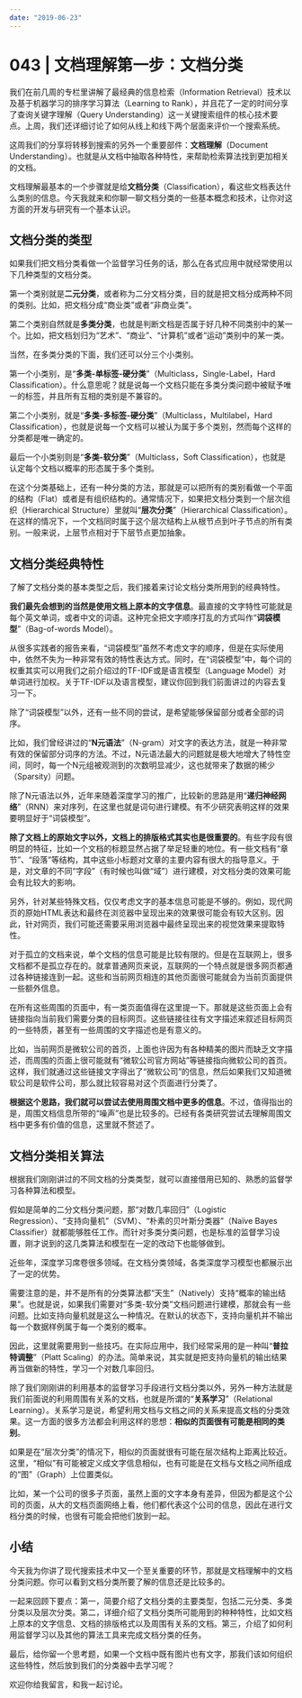```yaml
---
date: "2019-06-23"
---  
```

      
# 043 | 文档理解第一步：文档分类
我们在前几周的专栏里讲解了最经典的信息检索（Information Retrieval）技术以及基于机器学习的排序学习算法（Learning to Rank），并且花了一定的时间分享了查询关键字理解（Query Understanding）这一关键搜索组件的核心技术要点。上周，我们还详细讨论了如何从线上和线下两个层面来评价一个搜索系统。

这周我们的分享将转移到搜索的另外一个重要部件：**文档理解**（Document Understanding）。也就是从文档中抽取各种特性，来帮助检索算法找到更加相关的文档。

文档理解最基本的一个步骤就是给**文档分类**（Classification），看这些文档表达什么类别的信息。今天我就来和你聊一聊文档分类的一些基本概念和技术，让你对这方面的开发与研究有一个基本认识。

## 文档分类的类型

如果我们把文档分类看做一个监督学习任务的话，那么在各式应用中就经常使用以下几种类型的文档分类。

第一个类别就是**二元分类**，或者称为二分文档分类，目的就是把文档分成两种不同的类别。比如，把文档分成“商业类”或者“非商业类”。

第二个类别自然就是**多类分类**，也就是判断文档是否属于好几种不同类别中的某一个。比如，把文档划归为“艺术”、“商业”、“计算机”或者“运动”类别中的某一类。

当然，在多类分类的下面，我们还可以分三个小类别。

第一个小类别，是“**多类-单标签-硬分类**”（Multiclass，Single-Label，Hard Classification）。什么意思呢？就是说每一个文档只能在多类分类问题中被赋予唯一的标签，并且所有互相的类别是不兼容的。

第二个小类别，就是“**多类-多标签-硬分类**”（Multiclass，Multilabel，Hard Classification），也就是说每一个文档可以被认为属于多个类别，然而每个这样的分类都是唯一确定的。

最后一个小类别则是“**多类-软分类**”（Multiclass，Soft Classification），也就是认定每个文档以概率的形态属于多个类别。

在这个分类基础上，还有一种分类的方法，那就是可以把所有的类别看做一个平面的结构（Flat）或者是有组织结构的。通常情况下，如果把文档分类到一个层次组织（Hierarchical Structure）里就叫“**层次分类**”（Hierarchical Classification）。在这样的情况下，一个文档同时属于这个层次结构上从根节点到叶子节点的所有类别。一般来说，上层节点相对于下层节点更加抽象。

## 文档分类经典特性

了解了文档分类的基本类型之后，我们接着来讨论文档分类所用到的经典特性。

<!-- [[[read_end]]] -->

**我们最先会想到的当然是使用文档上原本的文字信息**。最直接的文字特性可能就是每个英文单词，或者中文的词语。这种完全把文字顺序打乱的方式叫作“**词袋模型**”（Bag-of-words Model）。

从很多实践者的报告来看，“词袋模型”虽然不考虑文字的顺序，但是在实际使用中，依然不失为一种非常有效的特性表达方式。同时，在“词袋模型”中，每个词的权重其实可以用我们之前介绍过的TF-IDF或是语言模型（Language Model）对单词进行加权。关于TF-IDF以及语言模型，建议你回到我们前面讲过的内容去复习一下。

除了“词袋模型”以外，还有一些不同的尝试，是希望能够保留部分或者全部的词序。

比如，我们曾经讲过的“**N元语法**”（N-gram）对文字的表达方法，就是一种非常有效的保留部分词序的方法。不过，N元语法最大的问题就是极大地增大了特性空间，同时，每一个N元组被观测到的次数明显减少，这也就带来了数据的稀少（Sparsity）问题。

除了N元语法以外，近年来随着深度学习的推广，比较新的思路是用“**递归神经网络**”（RNN）来对序列，在这里也就是词句进行建模。有不少研究表明这样的效果要明显好于“词袋模型”。

**除了文档上的原始文字以外，文档上的排版格式其实也是很重要的**。有些字段有很明显的特征，比如一个文档的标题显然占据了举足轻重的地位。有一些文档有“章节”、“段落”等结构，其中这些小标题对文章的主要内容有很大的指导意义。于是，对文章的不同“字段”（有时候也叫做“域”）进行建模，对文档分类的效果可能会有比较大的影响。

另外，针对某些特殊文档，仅仅考虑文字的基本信息可能是不够的。例如，现代网页的原始HTML表达和最终在浏览器中呈现出来的效果很可能会有较大区别。因此，针对网页，我们可能还需要采用浏览器中最终呈现出来的视觉效果来提取特性。

对于孤立的文档来说，单个文档的信息可能是比较有限的。但是在互联网上，很多文档都不是孤立存在的。就拿普通网页来说，互联网的一个特点就是很多网页都通过各种链接连到一起。这些和当前网页相连的其他页面很可能就会为当前页面提供一些额外信息。

在所有这些周围的页面中，有一类页面值得在这里提一下。那就是这些页面上会有链接指向当前我们需要分类的目标网页。这些链接往往有文字描述来叙述目标网页的一些特质，甚至有一些周围的文字描述也是有意义的。

比如，当前网页是微软公司的首页，上面也许因为有各种精美的图片而缺乏文字描述，而周围的页面上很可能就有“微软公司官方网站”等链接指向微软公司的首页。这样，我们就通过这些链接文字得出了“微软公司”的信息，然后如果我们又知道微软公司是软件公司，那么就比较容易对这个页面进行分类了。

**根据这个思路，我们就可以尝试去使用周围文档中更多的信息**。不过，值得指出的是，周围文档信息所带的“噪声”也是比较多的。已经有各类研究尝试去理解周围文档中更多有价值的信息，这里就不赘述了。

## 文档分类相关算法

根据我们刚刚讲过的不同文档的分类类型，就可以直接借用已知的、熟悉的监督学习各种算法和模型。

假如是简单的二分文档分类问题，那“对数几率回归”（Logistic Regression）、“支持向量机”（SVM）、“朴素的贝叶斯分类器”（Naïve Bayes Classifier）就都能够胜任工作。而针对多类分类问题，也是标准的监督学习设置，刚才说到的这几类算法和模型在一定的改动下也能够做到。

近些年，深度学习席卷很多领域。在文档分类领域，各类深度学习模型也都展示出了一定的优势。

需要注意的是，并不是所有的分类算法都“天生”（Natively）支持“概率的输出结果”。也就是说，如果我们需要对“多类-软分类”文档问题进行建模，那就会有一些问题。比如支持向量机就是这么一种情况。在默认的状态下，支持向量机并不输出每一个数据样例属于每一个类别的概率。

因此，这里就需要用到一些技巧。在实际应用中，我们经常采用的是一种叫“**普拉特调整**”（Platt Scaling）的办法。简单来说，其实就是把支持向量机的输出结果再当做新的特性，学习一个对数几率回归。

除了我们刚刚讲的利用基本的监督学习手段进行文档分类以外，另外一种方法就是我们前面说的利用周围有关系的文档，也就是所谓的“**关系学习**”（Relational Learning）。关系学习是说，希望利用文档与文档之间的关系来提高文档的分类效果。这一方面的很多方法都会利用这样的思想：**相似的页面很有可能是相同的类别**。

如果是在“层次分类”的情况下，相似的页面就很有可能在层次结构上距离比较近。这里，“相似”有可能被定义成文字信息相似，也有可能是在文档与文档之间所组成的“图”（Graph）上位置类似。

比如，某一个公司的很多子页面，虽然上面的文字本身有差异，但因为都是这个公司的页面，从大的文档页面网络上看，他们都代表这个公司的信息，因此在进行文档分类的时候，也很有可能会把他们放到一起。

## 小结

今天我为你讲了现代搜索技术中又一个至关重要的环节，那就是文档理解中的文档分类问题。你可以看到文档分类所要了解的信息还是比较多的。

一起来回顾下要点：第一，简要介绍了文档分类的主要类型，包括二元分类、多类分类以及层次分类。第二，详细介绍了文档分类所可能用到的种种特性，比如文档上原本的文字信息、文档的排版格式以及周围有关系的文档。第三，介绍了如何利用监督学习以及其他的算法工具来完成文档分类的任务。

最后，给你留一个思考题，如果一个文档中既有图片也有文字，那我们该如何组织这些特性，然后放到我们的分类器中去学习呢？

欢迎你给我留言，和我一起讨论。